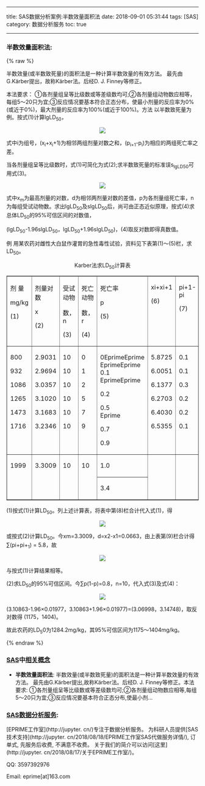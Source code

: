 
---
title: SAS数据分析案例:半数效量面积法
date: 2018-09-01 05:31:44
tags: [SAS]
category: 数据分析服务
toc: true

---



<span></span>
<!-- more -->



### 半数效量面积法:

{% raw %}
<div class="p1">半数效量(或半数致死量)的面积法是一种计算半数效量的有效方法。 最先由G.Kärber提出，故称Kärber法。后经D. J. Finney等修正。

<p>本法要求： ①各剂量组呈等比级数或等差级数均可;②各剂量组动物数应相等，每组5～20只为宜;③反应情况要基本符合正态分布，使最小剂量的反应率为0%(或近于0%)，最大剂量的反应率为100%(或近于100%)。方法 以半数致死量为例。按式(1)计算lgLD<sub>50</sub>，</p><p align="center"><img imgpath="/CRFDPIC/R200612059/R200612059.0203.1.png" align="absmiddle" src="/CRFDPIC/R200612059/R200612059.0203.1.gif"></p>

式中i为组号，(x<sub>i</sub>+x<sub>i</sub>+1)为相邻两组剂量对数之和，(p<sub>i+1</sub>-p<sub>i</sub>)为相应的两组死亡率之差。

<p>当各剂量组呈等比级数时，式(1)可简化为式(2);求半数致死量的标准误s<sub>lgLD</sub><sub>50</sub>可用式(3)。</p><p align="center"><img imgpath="/CRFDPIC/R200612059/R200612059.0203.4.png" align="absmiddle" src="/CRFDPIC/R200612059/R200612059.0203.4.gif"></p>

式中x<sub>m</sub>为最高剂量的对数，d为相邻两剂量对数的差值，p为各剂量组死亡率，n为每组受试动物数。求出lgLD<sub>50</sub>及slgLD<sub>50</sub>后，尚可由正态近似原理，按式(4)求总体LD<sub>50</sub>的95%可信区间的对数值，

<p>(lgLD<sub>50</sub>-1.96slgLD<sub>50</sub>，lgLD<sub>50</sub>+1.96slgLD<sub>50</sub>)，(4)取反对数即得真数值。

</p><p>例 用某农药对雌性大白鼠作灌胃的急性毒性试验，资料见下表第(1)～(5)栏，求LD<sub>50</sub>。

</p><p></p><p align="center">Karber法求LD<sub>50</sub>计算表</p>

<p></p><p align="center"></p><div class="dtable"><table imgpath="/CRFDPIC/R200612059/R200612059.0203.7.png" class="viewtb" border="1"><tr valign="top"><td class="viewtd">

剂 量<br>

mg/kg<br>

(1)</td><td class="viewtd">

剂量对数<br>

x<br>

(2)</td><td class="viewtd">

受试动物<br>

数，n<br>

(3)</td><td class="viewtd">

死亡动物<br>

数，r<br>

(4)</td><td class="viewtd">

死亡率<br>

p<br>

(5)</td><td class="viewtd">

xi+xi+1<br>

(6)</td><td class="viewtd">

pi+1-pi<br>

(7)</td><td class="viewtd">

(xi+xi+1)(pi+1-pi)<br>

(8)=(6)(7)</td><td class="viewtd">

pi+pi+1<br>

(9)</td></tr><tr valign="top"><td class="viewtd">

800<br>

932<br>

1086<br>

1265<br>

1473<br>

1716</td><td class="viewtd">

2.9031<br>

2.9694<br>

3.0357<br>

3.1020<br>

3.1683<br>

3.2346</td><td class="viewtd">

10<br>

10<br>

10<br>

10<br>

10<br>

10</td><td class="viewtd">

0<br>

1<br>

2<br>

5<br>

7<br>

9</td><td class="viewtd">

0EprimeEprime
EprimeEprime
0.1<br>EprimeEprime

0.2<br>

0.5<br>Eprime

0.7<br>

0.9</td><td class="viewtd">

5.8725<br>

6.0051<br>

6.1377<br>

6.2703<br>

6.4030<br>

6.5355</td><td class="viewtd">

0.1<br>

0.1<br>

0.3<br>

0.2<br>

0.2<br>

0.1</td><td class="viewtd">

0.58725<br>

0.60051<br>

1.84131<br>

1.25406<br>

1.28060<br>

0.65355</td><td class="viewtd">

0.1<br>

0.3<br>

0.7<br>

1.2<br>

1.6<br>

1.9</td></tr><tr valign="top"><td class="viewtd" rowspan="2">

1999</td><td class="viewtd" rowspan="2">

3.3009</td><td class="viewtd" rowspan="2">

10</td><td class="viewtd" rowspan="2">

10</td><td class="viewtd">

1.0</td><td class="viewtd" rowspan="2">　</td><td class="viewtd" rowspan="2">　</td><td class="viewtd">　</td><td class="viewtd">　</td></tr><tr valign="top"><td class="viewtd">

3.4</td><td class="viewtd">

6.21728</td><td class="viewtd">

5.8</td></tr></table></div>

<p>(1)按式(1)计算LD<sub>50</sub>。列上述计算表，将表中第(8)栏合计代入式(1)，得</p><p align="center"><img imgpath="/CRFDPIC/R200612059/R200612059.0203.9.png" align="absmiddle" src="/CRFDPIC/R200612059/R200612059.0203.9.gif"></p>

<p>或按式(2)计算LD<sub>50</sub>。今xm=3.3009，d=x2-x1=0.0663，由上表第(9)栏合计得∑(pi+pi+<sub>1</sub>) = 5.8，故</p><p align="center"><img imgpath="/CRFDPIC/R200612059/R200612059.0203.11.png" align="absmiddle" src="/CRFDPIC/R200612059/R200612059.0203.11.gif"></p>

<p>与按式(1)计算结果相等。

</p><p>(2)求LD<sub>50</sub>的95%可信区间。今∑p(1-p)=0.8，n=10，代入式(3)及式(4)：</p><p align="center"><img imgpath="/CRFDPIC/R200612059/R200612059.0203.13.png" align="absmiddle" src="/CRFDPIC/R200612059/R200612059.0203.13.gif"></p>

<p>(3.10863-1.96×0.01977，3.10863+1.96×0.01977)=(3.06998，3.14748)，取反对数得 (1175，1404)。

</p><p>故此农药的LD<sub>5</sub>0为1284.2mg/kg，其95%可信区间为1175～1404mg/kg。</p></div>
{% endraw %}



### [SAS](/tags/SAS/)中[相关概念](/categories/数据分析服务)

- **半数效量面积法**: 半数效量(或半数致死量)的面积法是一种计算半数效量的有效方法。 最先由G.Kärber提出,故称Kärber法。后经D. J. Finney等修正。本法要求: ①各剂量组呈等比级数或等差级数均可;②各剂量组动物数应相等,每组5～20只为宜;③反应情况要基本符合正态分布,使最小剂...




### [SAS](/tags/SAS/)[数据分析服务](/categories/数据分析服务/):
[EPRIME工作室](http://jupyter. cn/)专注于数据分析服务。
为科研人员提供[SAS技术支持](http://jupyter. cn/2018/08/18/EPRIME工作室SAS代做服务详情/), 订单式, 先服务后收费, 不满意不收费。
关于我们的简介可以访问[这里](http://jupyter. cn/2018/08/17/关于EPRIME工作室/)。

QQ: 3597392976

Email: eprime[at]163.com



